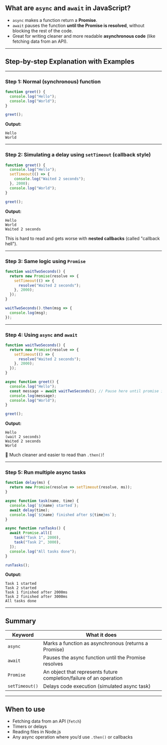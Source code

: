 ## What are `async` and `await` in JavaScript?

* `async` makes a function return a **Promise**.
* `await` pauses the function **until the Promise is resolved**, without blocking the rest of the code.
* Great for writing cleaner and more readable **asynchronous code** (like fetching data from an API).

---

## Step-by-step Explanation with Examples

---

### Step 1: Normal (synchronous) function

```js
function greet() {
  console.log("Hello");
  console.log("World");
}

greet();
```

**Output:**

```
Hello
World
```

---

###  Step 2: Simulating a delay using `setTimeout` (callback style)

```js
function greet() {
  console.log("Hello");
  setTimeout(() => {
    console.log("Waited 2 seconds");
  }, 2000);
  console.log("World");
}

greet();
```

**Output:**

```
Hello
World
Waited 2 seconds
```

This is hard to read and gets worse with **nested callbacks** (called "callback hell").

---

###  Step 3: Same logic using `Promise`

```js
function waitTwoSeconds() {
  return new Promise(resolve => {
    setTimeout(() => {
      resolve("Waited 2 seconds");
    }, 2000);
  });
}

waitTwoSeconds().then(msg => {
  console.log(msg);
});
```

---

###  Step 4: Using `async` and `await`

```js
function waitTwoSeconds() {
  return new Promise(resolve => {
    setTimeout(() => {
      resolve("Waited 2 seconds");
    }, 2000);
  });
}

async function greet() {
  console.log("Hello");
  const message = await waitTwoSeconds(); // Pause here until promise is resolved
  console.log(message);
  console.log("World");
}

greet();
```

**Output:**

```
Hello
(wait 2 seconds)
Waited 2 seconds
World
```

🎯 Much cleaner and easier to read than `.then()`!

---

###  Step 5: Run multiple async tasks

```js
function delay(ms) {
  return new Promise(resolve => setTimeout(resolve, ms));
}

async function task(name, time) {
  console.log(`${name} started`);
  await delay(time);
  console.log(`${name} finished after ${time}ms`);
}

async function runTasks() {
  await Promise.all([
    task("Task 1", 2000),
    task("Task 2", 3000),
  ]);
  console.log("All tasks done");
}

runTasks();
```

**Output:**

```
Task 1 started
Task 2 started
Task 1 finished after 2000ms
Task 2 finished after 3000ms
All tasks done
```

---

##  Summary

| Keyword        | What it does                                                        |
| -------------- | ------------------------------------------------------------------- |
| `async`        | Marks a function as asynchronous (returns a Promise)                |
| `await`        | Pauses the async function until the Promise resolves                |
| `Promise`      | An object that represents future completion/failure of an operation |
| `setTimeout()` | Delays code execution (simulated async task)                        |

---

##  When to use

* Fetching data from an API (`fetch`)
* Timers or delays
* Reading files in Node.js
* Any async operation where you’d use `.then()` or callbacks

